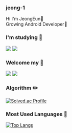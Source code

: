 ### jeong-1 
 Hi I'm JeongEun👋 <br />
 Growing Android Developer🌱

### I'm studying 📖
<div style="display:inline">
<img src="https://img.shields.io/badge/Android-3DDC84?style=for-the-badge&logo=Android&logoColor=white"/> 
<img src="https://img.shields.io/badge/Kotlin-7F52FF?style=for-the-badge&logo=Kotlin&logoColor=white"/> <br />
</div>

### Welcome my 🙌
<a href="https://jeonge-2020.tistory.com/" target="_blank">
 <img src="https://img.shields.io/badge/Tistory-000000?style=for-the-badge&logo=Tistory&logoColor=FFFFFF"/></a>
<a href="mailto:ljekj5562@gmail.com"><img src="https://img.shields.io/badge/Gmail-EA4335?style=for-the-badge&logo=Gmail&logoColor=white&link=mailto:ljekj5562@gmail.com"/></a>

### Algorithm ✏️
 
[![Solved.ac Profile](http://mazassumnida.wtf/api/generate_badge?boj=wjddms680)](https://solved.ac/profile/wjddms680)

### Most Used Languages 🥇

[![Top Langs](https://github-readme-stats.vercel.app/api/top-langs/?username=jeong-1&layout=compact&theme=dark)](https://github.com/jogilsang/jogilsang)  



<!--
**jeong-1/jeong-1** is a ✨ _special_ ✨ repository because its `README.md` (this file) appears on your GitHub profile.

Here are some ideas to get you started:

- 🔭 I’m currently working on ...
- 🌱 I’m currently learning ...
- 👯 I’m looking to collaborate on ...
- 🤔 I’m looking for help with ...
- 💬 Ask me about ...
- 📫 How to reach me: ...
- 😄 Pronouns: ...
- ⚡ Fun fact: ...
-->
